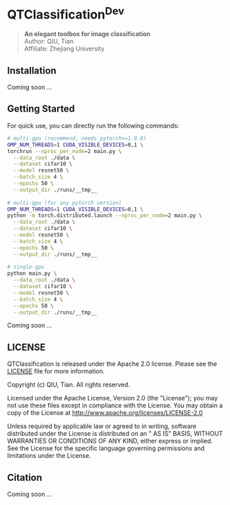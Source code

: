 QTClassification<sup>Dev</sup>
========

> **An elegant toolbox for image classification**   
> Author: QIU, Tian   
> Affiliate: Zhejiang University

## Installation

Coming soon ...

## Getting Started

For quick use, you can directly run the following commands:

```bash
# multi-gpu (recommend, needs pytorch>=1.9.0)
OMP_NUM_THREADS=1 CUDA_VISIBLE_DEVICES=0,1 \
torchrun --nproc_per_node=2 main.py \
  --data_root ./data \
  --dataset cifar10 \
  --model resnet50 \
  --batch_size 4 \
  --epochs 50 \
  --output_dir ./runs/__tmp__
  
# multi-gpu (for any pytorch version)
OMP_NUM_THREADS=1 CUDA_VISIBLE_DEVICES=0,1 \
python -m torch.distributed.launch --nproc_per_node=2 main.py \
  --data_root ./data \
  --dataset cifar10 \
  --model resnet50 \
  --batch_size 4 \
  --epochs 50 \
  --output_dir ./runs/__tmp__
  
# single-gpu
python main.py \
  --data_root ./data \
  --dataset cifar10 \
  --model resnet50 \
  --batch_size 4 \
  --epochs 50 \
  --output_dir ./runs/__tmp__
```

Coming soon ...

## LICENSE

QTClassification is released under the Apache 2.0 license. Please see the [LICENSE](LICENSE) file for more information.

Copyright (c) QIU, Tian. All rights reserved.

Licensed under the Apache License, Version 2.0 (the "License"); you may not use these files except in compliance with
the License. You may obtain a copy of the License at http://www.apache.org/licenses/LICENSE-2.0

Unless required by applicable law or agreed to in writing, software distributed under the License is distributed on an "
AS IS" BASIS, WITHOUT WARRANTIES OR CONDITIONS OF ANY KIND, either express or implied. See the License for the specific
language governing permissions and limitations under the License.

## Citation

Coming soon ... 
